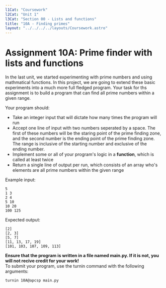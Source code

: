 ```yaml
---
l1Cat: "Coursework"
l2Cat: "Unit 1"
l3Cat: "Section 00 - Lists and functions"
title: "10A - Finding primes"
layout: "../../../../layouts/Coursework.astro"
---
```

# Assignment 10A: Prime finder with lists and functions

In the last unit, we started experimenting with prime numbers and using mathmatical functions. In this project, we are going to extend these basic experiments into a much more full fledged program. Your task for ths assignment is to build a program that can find all prime numbers within a given range.  
  
Your program should:
- Take an integer input that will dictate how many times the program will run
- Accept one line of input with two numbers seperated by a space. The first of these numbers will be the staring point of the prime finding zone, and the second number is the ending point of the prime finding zone. The range is inclusive of the starting number and exclusive of the ending number.
- Implement some or all of your program's logic in a **function**, which is called at least twice
- Return a single line of output per run, which consists of an array who's elements are all prime numbers within the given range
  
Example input:
```
5
1 3
2 4
5 10
10 20
100 125
```
Expected output:
```
[2]
[2, 3]
[5, 7]
[11, 13, 17, 19]
[101, 103, 107, 109, 113]
```

**Ensure that the program is written in a file named main.py. If it is not, you will not recive credit for your work!**  
To submit your program, use the turnin command with the following arguments:
```bash
turnin 10A@apcsp main.py
```
